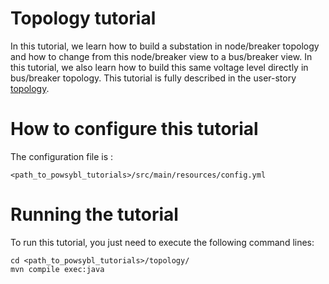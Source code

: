 # Topology tutorial
In this tutorial, we learn how to build a substation in node/breaker topology and how to change from this node/breaker view to a bus/breaker view. In this tutorial, we also learn how to build this same voltage level directly in bus/breaker topology.
This tutorial is fully described in the user-story [topology](https://www.powsybl.org/docs/user_stories/topology.html).

# How to configure this tutorial
The configuration file is :
```
<path_to_powsybl_tutorials>/src/main/resources/config.yml
```

# Running the tutorial
To run this tutorial, you just need to execute the following command lines:
```
cd <path_to_powsybl_tutorials>/topology/
mvn compile exec:java
```
